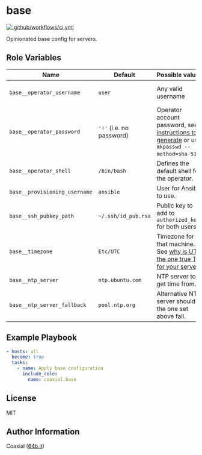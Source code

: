 base
=========

[![.github/workflows/ci.yml](https://github.com/coaxial/ansible-role-base/actions/workflows/ci.yml/badge.svg)](https://github.com/coaxial/ansible-role-base/actions/workflows/ci.yml)

Opinionated base config for servers.

Role Variables
--------------

Name | Default | Possible values | Description
---|---|---|---
`base__operator_username` | `user` | Any valid username | Administrative account username.
`base__operator_password` | `'!'` (i.e. no password) | Operator account password, see [instructions to generate](https://docs.ansible.com/ansible/latest/reference_appendices/faq.html#how-do-i-generate-crypted-passwords-for-the-user-module) or use `mkpasswd --method=sha-512`.
`base__operator_shell` | `/bin/bash` | Defines the default shell for the operator.
`base__provisioning_username` | `ansible` | User for Ansible to use.
`base__ssh_pubkey_path` | `~/.ssh/id_pub.rsa` | Public key to add to `authorized_keys` for both users.
`base__timezone` | `Etc/UTC` | Timezone for that machine. See [why is UTC the one true TZ for your servers](http://yellerapp.com/posts/2015-01-12-the-worst-server-setup-you-can-make.html)
`base__ntp_server` | `ntp.ubuntu.com` | NTP server to get time from.
`base__ntp_server_fallback` | `pool.ntp.org` | Alternative NTP server should the one set above fail.


Example Playbook
----------------

```yaml
- hosts: all
  become: true
  tasks:
    - name: Apply base configuration
      include_role:
        name: coaxial.base
```

License
-------

MIT

Author Information
------------------

Coaxial ([64b.it](https://64b.it))

